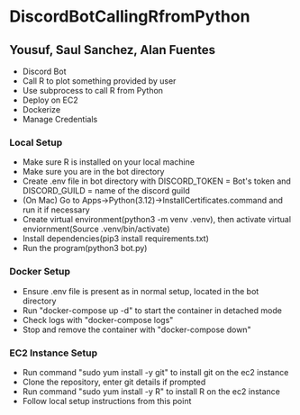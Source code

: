 # DiscordBotCallingRfromPython

## Yousuf, Saul Sanchez, Alan Fuentes 

- Discord Bot
- Call R to plot something provided by user
- Use subprocess to call R from Python
- Deploy on EC2 
- Dockerize
- Manage Credentials

### Local Setup

- Make sure R is installed on your local machine
- Make sure you are in the bot directory
- Create .env file in bot directory with DISCORD_TOKEN = Bot's token and DISCORD_GUILD = name of the discord guild
- (On Mac) Go to Apps->Python(3.12)->InstallCertificates.command and run it if necessary
- Create virtual environment(python3 -m venv .venv), then activate virtual enviornment(Source .venv/bin/activate) 
- Install dependencies(pip3 install requirements.txt)
- Run the program(python3 bot.py) 

### Docker Setup

- Ensure .env file is present as in normal setup, located in the bot directory
- Run "docker-compose up -d" to start the container in detached mode
- Check logs with "docker-compose logs" 
- Stop and remove the container with "docker-compose down"

### EC2 Instance Setup
- Run command "sudo yum install -y git" to install git on the ec2 instance
- Clone the repository, enter git details if prompted
- Run command "sudo yum install -y R" to install R on the ec2 instance
- Follow local setup instructions from this point
